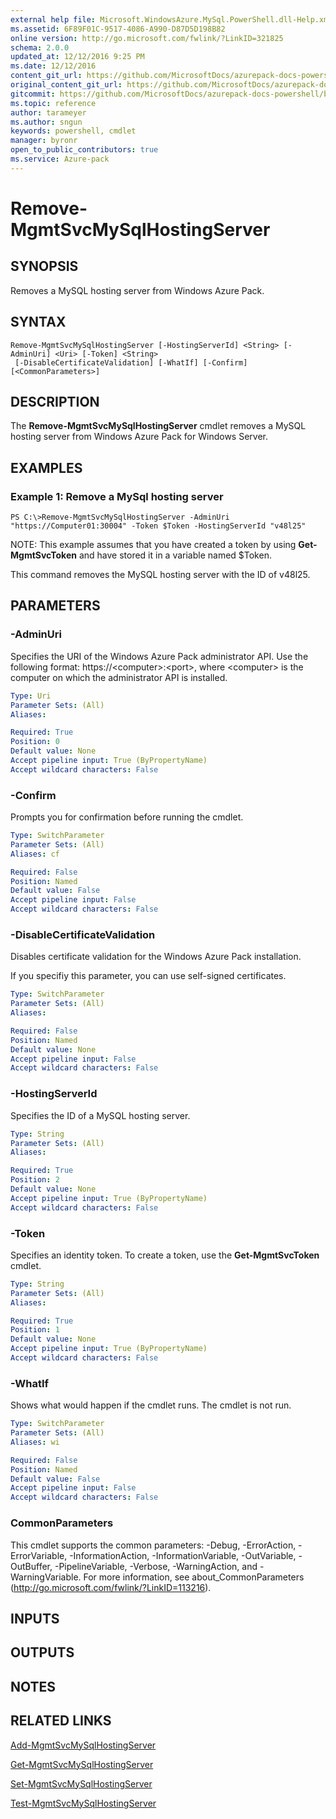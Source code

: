 ```yaml
---
external help file: Microsoft.WindowsAzure.MySql.PowerShell.dll-Help.xml
ms.assetid: 6F89F01C-9517-4086-A990-D87D5D198B82
online version: http://go.microsoft.com/fwlink/?LinkID=321825
schema: 2.0.0
updated_at: 12/12/2016 9:25 PM
ms.date: 12/12/2016
content_git_url: https://github.com/MicrosoftDocs/azurepack-docs-powershell/blob/master/AzurePack-cmdlets/MySQL/v1.0/Remove-MgmtSvcMySqlHostingServer.md
original_content_git_url: https://github.com/MicrosoftDocs/azurepack-docs-powershell/blob/master/AzurePack-cmdlets/MySQL/v1.0/Remove-MgmtSvcMySqlHostingServer.md
gitcommit: https://github.com/MicrosoftDocs/azurepack-docs-powershell/blob/b83cde31c8e8df3140400b62cc6698cfc8f37a47/AzurePack-cmdlets/MySQL/v1.0/Remove-MgmtSvcMySqlHostingServer.md
ms.topic: reference
author: tarameyer
ms.author: sngun
keywords: powershell, cmdlet
manager: byronr
open_to_public_contributors: true
ms.service: Azure-pack
---
```


# Remove-MgmtSvcMySqlHostingServer

## SYNOPSIS
Removes a MySQL hosting server from Windows Azure Pack.

## SYNTAX

```
Remove-MgmtSvcMySqlHostingServer [-HostingServerId] <String> [-AdminUri] <Uri> [-Token] <String>
 [-DisableCertificateValidation] [-WhatIf] [-Confirm] [<CommonParameters>]
```

## DESCRIPTION
The **Remove-MgmtSvcMySqlHostingServer** cmdlet removes a MySQL hosting server from Windows Azure Pack for Windows Server.

## EXAMPLES

### Example 1: Remove a MySql hosting server
```
PS C:\>Remove-MgmtSvcMySqlHostingServer -AdminUri "https://Computer01:30004" -Token $Token -HostingServerId "v48l25"
```

NOTE: This example assumes that you have created a token by using **Get-MgmtSvcToken** and have stored it in a variable named $Token.

This command removes the MySQL hosting server with the ID of v48l25.

## PARAMETERS

### -AdminUri
Specifies the URI of the Windows Azure Pack administrator API.
Use the following format: https://\<computer\>:\<port\>, where \<computer\> is the computer on which the administrator API is installed.

```yaml
Type: Uri
Parameter Sets: (All)
Aliases: 

Required: True
Position: 0
Default value: None
Accept pipeline input: True (ByPropertyName)
Accept wildcard characters: False
```

### -Confirm
Prompts you for confirmation before running the cmdlet.

```yaml
Type: SwitchParameter
Parameter Sets: (All)
Aliases: cf

Required: False
Position: Named
Default value: False
Accept pipeline input: False
Accept wildcard characters: False
```

### -DisableCertificateValidation
Disables certificate validation for the Windows Azure Pack installation.

If you specifiy this parameter, you can use self-signed certificates.

```yaml
Type: SwitchParameter
Parameter Sets: (All)
Aliases: 

Required: False
Position: Named
Default value: None
Accept pipeline input: False
Accept wildcard characters: False
```

### -HostingServerId
Specifies the ID of a MySQL hosting server.

```yaml
Type: String
Parameter Sets: (All)
Aliases: 

Required: True
Position: 2
Default value: None
Accept pipeline input: True (ByPropertyName)
Accept wildcard characters: False
```

### -Token
Specifies an identity token.
To create a token, use the **Get-MgmtSvcToken** cmdlet.

```yaml
Type: String
Parameter Sets: (All)
Aliases: 

Required: True
Position: 1
Default value: None
Accept pipeline input: True (ByPropertyName)
Accept wildcard characters: False
```

### -WhatIf
Shows what would happen if the cmdlet runs.
The cmdlet is not run.

```yaml
Type: SwitchParameter
Parameter Sets: (All)
Aliases: wi

Required: False
Position: Named
Default value: False
Accept pipeline input: False
Accept wildcard characters: False
```

### CommonParameters
This cmdlet supports the common parameters: -Debug, -ErrorAction, -ErrorVariable, -InformationAction, -InformationVariable, -OutVariable, -OutBuffer, -PipelineVariable, -Verbose, -WarningAction, and -WarningVariable. For more information, see about_CommonParameters (http://go.microsoft.com/fwlink/?LinkID=113216).

## INPUTS

## OUTPUTS

## NOTES

## RELATED LINKS

[Add-MgmtSvcMySqlHostingServer](xref:MySQL/v1.0/Add-MgmtSvcMySqlHostingServer.md)

[Get-MgmtSvcMySqlHostingServer](xref:MySQL/v1.0/Get-MgmtSvcMySqlHostingServer.md)

[Set-MgmtSvcMySqlHostingServer](xref:MySQL/v1.0/Set-MgmtSvcMySqlHostingServer.md)

[Test-MgmtSvcMySqlHostingServer](xref:MySQL/v1.0/Test-MgmtSvcMySqlHostingServer.md)



